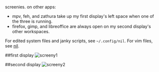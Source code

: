screenies. on other apps:

* mpv, feh, and zathura take up my first display's left space when one of the three is running.
* firefox, gimp, and libreoffice are always open on my second display's other workspaces.

For edited system files and janky scripts, see `~/.config/nil`. For vim files, see [nil](https://github.com/nil-/nil).

##first display
![screeny1](http://a.pomf.se/8Md5.png)

##second display
![screeny2](http://a.pomf.se/5Px6.png)
